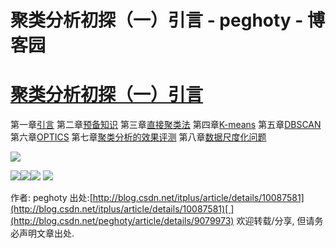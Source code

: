 
# 聚类分析初探（一）引言 - peghoty - 博客园






# [聚类分析初探（一）引言](https://www.cnblogs.com/peghoty/p/3798559.html)
第一章[引言](http://blog.csdn.net/itplus/article/details/10087581)
第二章[预备知识](http://blog.csdn.net/itplus/article/details/10088101)
第三章[直接聚类法](http://blog.csdn.net/itplus/article/details/10088283)
第四章[K-means](http://blog.csdn.net/itplus/article/details/10088429)
第五章[DBSCAN](http://blog.csdn.net/itplus/article/details/10088625)
第六章[OPTICS](http://blog.csdn.net/itplus/article/details/10089323)
第七章[聚类分析的效果评测](http://blog.csdn.net/itplus/article/details/10322361)
第八章[数据尺度化问题](http://blog.csdn.net/itplus/article/details/10484553)

![](http://img.blog.csdn.net/20130819231712437)


![](http://img.blog.csdn.net/20130819231729796)![](http://img.blog.csdn.net/20130819231751046)![](http://img.blog.csdn.net/20130819231805531)
![](http://img.blog.csdn.net/20130820001232140)

作者: peghoty
出处:[http://blog.csdn.net/itplus/article/details/10087581](http://blog.csdn.net/itplus/article/details/10087581)[ ](http://blog.csdn.net/peghoty/article/details/9079973)
欢迎转载/分享, 但请务必声明文章出处.





